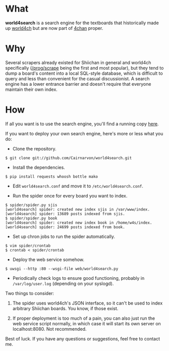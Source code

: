 # What

**world4search** is a search engine for the textboards that historically made up [world4ch](http://www.4chan.org/faq#were) but are now part of [4chan](http://4chan.org/) proper.

# Why

Several scrapers already existed for Shiichan in general and world4ch specifically ([/prog/scrape](https://github.com/Cairnarvon/progscrape) being the first and most popular), but they tend to dump a board's content into a local SQL-style database, which is difficult to query and less than convenient for the casual discussionist. A search engine has a lower entrance barrier and doesn't require that everyone maintain their own index.

# How

If all you want is to use the search engine, you'll find a running copy [here](http://world4search.no-ip.org:8080).

If you want to deploy your own search engine, here's more or less what you do:

* Clone the repository.

```
$ git clone git://github.com/Cairnarvon/world4search.git
```

* Install the dependencies.

```
$ pip install requests whoosh bottle mako
```

* Edit `world4search.conf` and move it to `/etc/world4search.conf`.

* Run the spider once for every board you want to index.

```
$ spider/spider.py sjis
[world4search] spider: created new index sjis in /var/www/index.
[world4search] spider: 13689 posts indexed from sjis.
$ spider/spider.py book
[world4search] spider: created new index book in /home/w4s/index.
[world4search] spider: 24699 posts indexed from book.
```

* Set up chron jobs to run the spider automatically.

```
$ vim spider/crontab
$ crontab < spider/crontab
```

* Deploy the web service somehow.

```
$ uwsgi --http :80 --wsgi-file web/world4search.py
```

* Periodically check logs to ensure good functioning, probably in `/var/log/user.log` (depending on your syslogd).

Two things to consider:

1. The spider uses world4ch's JSON interface, so it can't be used to index arbitrary Shiichan boards. You know, if those exist.

2. If proper deployment is too much of a pain, you can also just run the web service script normally, in which case it will start its own server on localhost:8080. Not recommended.

Best of luck. If you have any questions or suggestions, feel free to contact me.
